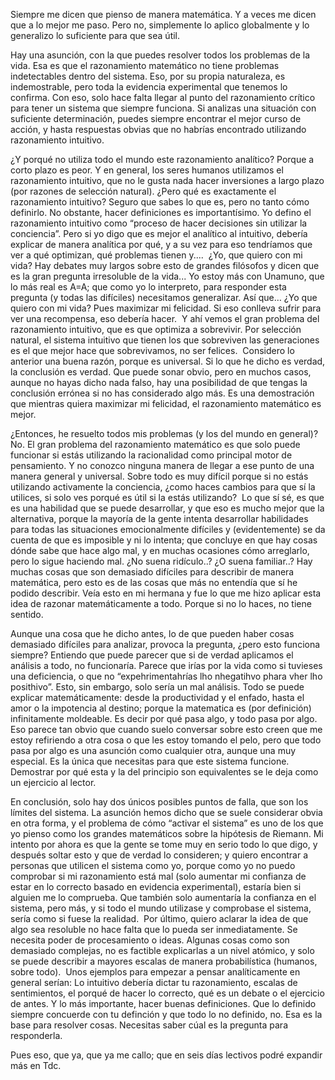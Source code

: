 Siempre me dicen que pienso de manera matemática. Y a veces me dicen que a lo mejor me paso. Pero no, simplemente lo aplico globalmente y lo generalizo lo suficiente para que sea útil. 

Hay una asunción, con la que puedes resolver todos los problemas de la vida. Esa es que el razonamiento matemático no tiene problemas indetectables dentro del sistema. Eso, por su propia naturaleza, es indemostrable, pero toda la evidencia experimental que tenemos lo confirma. Con eso, solo hace falta llegar al punto del razonamiento crítico para tener un sistema que siempre funciona. Si analizas una situación con suficiente determinación, puedes siempre encontrar el mejor curso de acción, y hasta respuestas obvias que no habrías encontrado utilizando razonamiento intuitivo. 

¿Y porqué no utiliza todo el mundo este razonamiento analítico? Porque a corto plazo es peor. Y en general, los seres humanos utilizamos el razonamiento intuitivo, que no le gusta nada hacer inversiones a largo plazo (por razones de selección natural). ¿Pero qué es exactamente el razonamiento intuitivo? Seguro que sabes lo que es, pero no tanto cómo definirlo. No obstante, hacer definiciones es importantísimo. Yo defino el razonamiento intuitivo como “proceso de hacer decisiones sin utilizar la conciencia”. Pero si yo digo que es mejor el analítico al intuitivo, debería explicar de manera analítica por qué, y a su vez para eso tendríamos que ver a qué optimizan, qué problemas tienen y.... 
¿Yo, que quiero con mi vida? Hay debates muy largos sobre esto de grandes filósofos y dicen que es la gran pregunta irresoluble de la vida... Yo estoy más con Unamuno, que lo más real es A=A; que como yo lo interpreto, para responder esta pregunta (y todas las difíciles) necesitamos generalizar. Así que… ¿Yo que quiero con mi vida? Pues maximizar mi felicidad. Si eso conlleva sufrir para ver una recompensa, eso debería hacer. 
Y ahí vemos el gran problema del razonamiento intuitivo, que es que optimiza a sobrevivir. Por selección natural, el sistema intuitivo que tienen los que sobreviven las generaciones es el que mejor hace que sobrevivamos, no ser felices. 
Considero lo anterior una buena razón, porque es universal. Si lo que he dicho es verdad, la conclusión es verdad. Que puede sonar obvio, pero en muchos casos, aunque no hayas dicho nada falso, hay una posibilidad de que tengas la conclusión errónea si no has considerado algo más. Es una demostración que mientras quiera maximizar mi felicidad, el razonamiento matemático es mejor. 

¿Entonces, he resuelto todos mis problemas (y los del mundo en general)? No.
El gran problema del razonamiento matemático es que solo puede funcionar si estás utilizando la racionalidad como principal motor de pensamiento. Y no conozco ninguna manera de llegar a ese punto de una manera general y universal. Sobre todo es muy difícil porque si no estás utilizando activamente la conciencia, ¿como haces cambios para que sí la utilices, si solo ves porqué es útil si la estás utilizando? 
Lo que sí sé, es que es una habilidad que se puede desarrollar, y que eso es mucho mejor que la alternativa, porque la mayoría de la gente intenta desarrollar habilidades para todas las situaciones emocionalmente difíciles y (evidentemente) se da cuenta de que es imposible y ni lo intenta; que concluye en que hay cosas dónde sabe que hace algo mal, y en muchas ocasiones cómo arreglarlo, pero lo sigue haciendo mal. ¿No suena ridículo..? ¿O suena familiar..?
Hay muchas cosas que son demasiado difíciles para describir de manera matemática, pero esto es de las cosas que más no entendía que sí he podido describir. Veía esto en mi hermana y fue lo que me hizo aplicar esta idea de razonar matemáticamente a todo. Porque si no lo haces, no tiene sentido. 

Aunque una cosa que he dicho antes, lo de que pueden haber cosas demasiado difíciles para analizar, provoca la pregunta, ¿pero esto funciona siempre?
Entiendo que puede parecer que si de verdad aplicamos el análisis a todo, no funcionaría. Parece que irías por la vida como si tuvieses una deficiencia, o que no “expehrimentahrías lho nhegatihvo phara vher lho posithivo”. Esto, sin embargo, solo sería un mal análisis. Todo se puede explicar matemáticamente: desde la productividad y el enfado, hasta el amor o la impotencia al destino; porque la matematica es (por definición) infinitamente moldeable. Es decir por qué pasa algo, y todo pasa por algo. Eso parece tan obvio que cuando suelo conversar sobre esto creen que me estoy refiriendo a otra cosa o que les estoy tomando el pelo, pero que todo pasa por algo es una asunción como cualquier otra, aunque una muy especial. Es la única que necesitas para que este sistema funcione. Demostrar por qué esta y la del principio son equivalentes se le deja como un ejercicio al lector. 

En conclusión, solo hay dos únicos posibles puntos de falla, que son los límites del sistema. La asunción hemos dicho que se suele considerar obvia en otra forma, y el problema de cómo “activar el sistema” es uno de los que yo pienso como los grandes matemáticos sobre la hipótesis de Riemann. Mi intento por ahora es que la gente se tome muy en serio todo lo que digo, y después soltar esto y que de verdad lo consideren; y quiero encontrar a personas que utilicen el sistema como yo, porque como yo no puedo comprobar si mi razonamiento está mal (solo aumentar mi confianza de estar en lo correcto basado en evidencia experimental), estaría bien si alguien me lo comprueba. Que también solo aumentaría la confianza en el sistema, pero más, y si todo el mundo utilizase y comprobase el sistema, sería como si fuese la realidad. 
Por último, quiero aclarar la idea de que algo sea resoluble no hace falta que lo pueda ser inmediatamente. Se necesita poder de procesamiento o ideas. Algunas cosas como son demasiado complejas, no es factible explicarlas a un nivel atómico, y solo se puede describir a mayores escalas de manera probabilística (humanos, sobre todo). 
Unos ejemplos para empezar a pensar analíticamente en general serían: Lo intuitivo debería dictar tu razonamiento, escalas de sentimientos, el porqué de hacer lo correcto, qué es un debate o el ejercicio de antes. Y lo más importante, hacer buenas definiciones. Que lo definido siempre concuerde con tu definción y que todo lo no definido, no. Esa es la base para resolver cosas. Necesitas saber cúal es la pregunta para responderla. 

Pues eso, que ya, que ya me callo; que en seis días lectivos podré expandir más en Tdc.